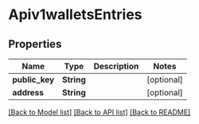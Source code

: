 # Apiv1walletsEntries

## Properties
Name | Type | Description | Notes
------------ | ------------- | ------------- | -------------
**public_key** | **String** |  | [optional] 
**address** | **String** |  | [optional] 

[[Back to Model list]](../README.md#documentation-for-models) [[Back to API list]](../README.md#documentation-for-api-endpoints) [[Back to README]](../README.md)


